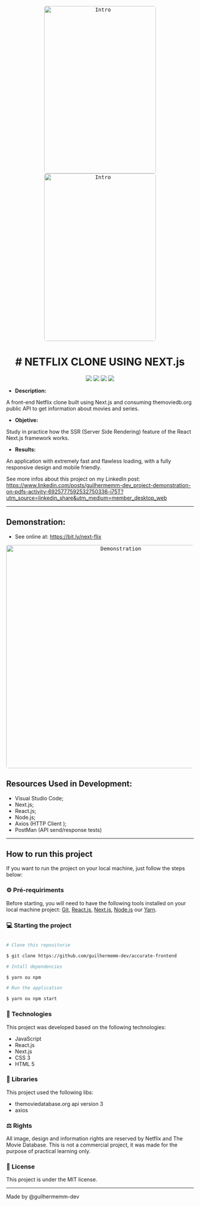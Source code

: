 
<p align="center">
<kbd>
<img width="300" style="border-radius: 5px" height="450" src="https://images2.imgbox.com/d7/aa/kzUpAROp_o.png" alt="Intro">
</kbd>
<kbd>
<img width="300" style="border-radius: 5px" height="450" src="https://images2.imgbox.com/8d/15/jHs3tUBR_o.png" alt="Intro">
</kbd>
</p>

<h1 align="center"> #  NETFLIX CLONE USING NEXT.js </h1>
<p align="center">
<img src="https://img.shields.io/badge/react%20version-18.0.0-informational"/>
<img src="https://img.shields.io/badge/next%20version-12.1.5-informational" />
<img src="https://img.shields.io/badge/last%20commit-may-blue" />
<img src="https://img.shields.io/badge/license-MIT-success"/>
</p>

 - **Description:**

A front-end Netflix clone built using Next.js and consuming themoviedb.org public API to get information about movies and series.

 - **Objetive:**

Study in practice how the SSR (Server Side Rendering) feature of the React Next.js framework works.

 - **Results:**

An application with extremely fast and flawless loading, with a fully responsive design and mobile friendly.

See more infos about this project on my LinkedIn post:
https://www.linkedin.com/posts/guilhermemm-dev_project-demonstration-on-pdfs-activity-6925777592532750336-i75T?utm_source=linkedin_share&utm_medium=member_desktop_web
<hr>

## Demonstration:


 - See online at: https://bit.ly/next-flix


<p align="center">
<kbd>
<img width="600" style="border-radius: 5px" height="600" src="https://images2.imgbox.com/53/b9/FsMOFxwT_o.gif" alt="Demonstration">
</kbd>
</p>

## Resources Used in Development:

-   Visual Studio Code;
-   Next.js;
-   React.js;
-   Node.js;
-   Axios (HTTP Client );
-   PostMan (API send/response tests)
<hr>

## How to run this project

If you want to run the project on your local machine, just follow the steps below:

###  ⚙ Pré-requiriments

Before starting, you will need to have the following tools installed on your local machine project:
[Git](https://git-scm.com), [React.js](https://reactjs.org/), [Next.js](https://nextjs.org/), [Node.js](https://nodejs.org/en/) our [Yarn](https://yarnpkg.com/).



###  💻 Starting the project
```bash

# Clone this repositorie

$ git clone https://github.com/guilhermemm-dev/accurate-frontend

# Intall dependencies

$ yarn ou npm

# Run the application

$ yarn ou npm start

```

###  🚀 Technologies

This project was developed based on the following technologies:

- JavaScript
- React.js
- Next.js
- CSS 3
- HTML 5

###  📕 Libraries

This project used the following libs:

- themoviedatabase.org api version 3
- axios


###  ⚖ Rights

All image, design and information rights are reserved by Netflix and The Movie Database.
This is not a commercial project, it was made for the purpose of practical learning only.

###  📝 License

This project is under the MIT license.

<hr/>

Made by @guilhermemm-dev




